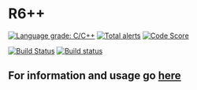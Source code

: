 # R6++
[![Language grade: C/C++](https://img.shields.io/lgtm/grade/cpp/g/AmFobes/R6pp.svg?logo=lgtm&logoWidth=18)](https://lgtm.com/projects/g/AmFobes/R6pp/context:cpp)
[![Total alerts](https://img.shields.io/lgtm/alerts/g/AmFobes/R6pp.svg?logo=lgtm&logoWidth=18)](https://lgtm.com/projects/g/AmFobes/R6pp/alerts/)
[![Code Score](https://www.code-inspector.com/project/484/score/svg)](https://www.code-inspector.com)

[![Build Status](https://travis-ci.org/AmFobes/R6pp.svg?branch=master)](https://travis-ci.org/AmFobes/R6pp)
[![Build status](https://ci.appveyor.com/api/projects/status/q0vkcfb4injjgvek/branch/master?svg=true)](https://ci.appveyor.com/project/AmFobes/r6pp/branch/master)
## For information and usage go [here](https://amfobes.github.io/R6pp/)
